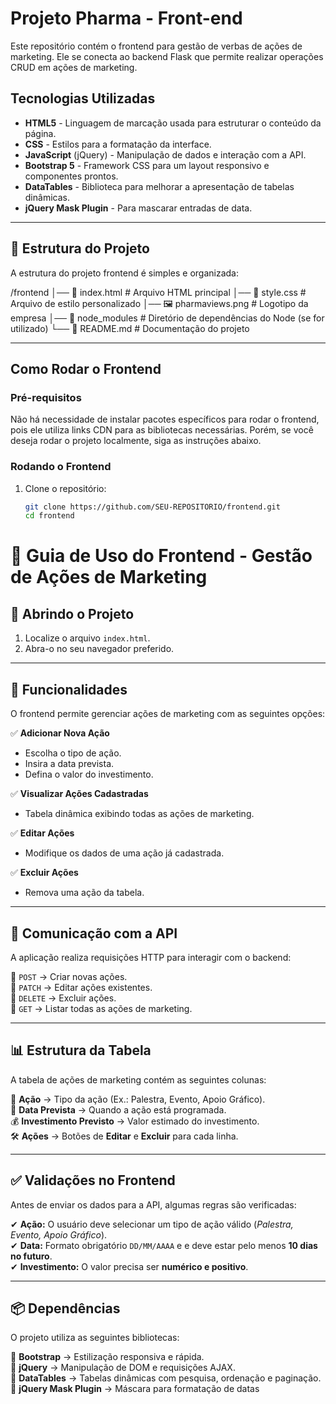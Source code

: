 # Projeto Pharma - Front-end

Este repositório contém o frontend para gestão de verbas de ações de marketing. Ele se conecta ao backend Flask que permite realizar operações CRUD em ações de marketing.

## Tecnologias Utilizadas

- **HTML5** - Linguagem de marcação usada para estruturar o conteúdo da página.
- **CSS** - Estilos para a formatação da interface.
- **JavaScript** (jQuery) - Manipulação de dados e interação com a API.
- **Bootstrap 5** - Framework CSS para um layout responsivo e componentes prontos.
- **DataTables** - Biblioteca para melhorar a apresentação de tabelas dinâmicas.
- **jQuery Mask Plugin** - Para mascarar entradas de data.

---

## 📁 Estrutura do Projeto

A estrutura do projeto frontend é simples e organizada:

/frontend
│── 📄 index.html # Arquivo HTML principal
│── 🎨 style.css # Arquivo de estilo personalizado
│── 🖼️ pharmaviews.png # Logotipo da empresa
│── 📂 node_modules # Diretório de dependências do Node (se for utilizado)
└── 📄 README.md # Documentação do projeto


---

## Como Rodar o Frontend

### Pré-requisitos

Não há necessidade de instalar pacotes específicos para rodar o frontend, pois ele utiliza links CDN para as bibliotecas necessárias. Porém, se você deseja rodar o projeto localmente, siga as instruções abaixo.

### Rodando o Frontend

1. Clone o repositório:
   ```bash
   git clone https://github.com/SEU-REPOSITORIO/frontend.git
   cd frontend
# 📌 Guia de Uso do Frontend - Gestão de Ações de Marketing  

## 🚀 Abrindo o Projeto  
1. Localize o arquivo `index.html`.  
2. Abra-o no seu navegador preferido.  

---  

## 🎯 Funcionalidades  
O frontend permite gerenciar ações de marketing com as seguintes opções:  

✅ **Adicionar Nova Ação**  
- Escolha o tipo de ação.  
- Insira a data prevista.  
- Defina o valor do investimento.  

✅ **Visualizar Ações Cadastradas**  
- Tabela dinâmica exibindo todas as ações de marketing.  

✅ **Editar Ações**  
- Modifique os dados de uma ação já cadastrada.  

✅ **Excluir Ações**  
- Remova uma ação da tabela.  

---  

## 🔗 Comunicação com a API  
A aplicação realiza requisições HTTP para interagir com o backend:  

🔹 `POST` → Criar novas ações.  
🔹 `PATCH` → Editar ações existentes.  
🔹 `DELETE` → Excluir ações.  
🔹 `GET` → Listar todas as ações de marketing.  

---  

## 📊 Estrutura da Tabela  
A tabela de ações de marketing contém as seguintes colunas:  

📌 **Ação** → Tipo da ação (Ex.: Palestra, Evento, Apoio Gráfico).  
📅 **Data Prevista** → Quando a ação está programada.  
💰 **Investimento Previsto** → Valor estimado do investimento.  
🛠 **Ações** → Botões de **Editar** e **Excluir** para cada linha.  

---  

## ✅ Validações no Frontend  
Antes de enviar os dados para a API, algumas regras são verificadas:  

✔ **Ação:** O usuário deve selecionar um tipo de ação válido (*Palestra, Evento, Apoio Gráfico*).  
✔ **Data:** Formato obrigatório `DD/MM/AAAA` e e deve estar pelo menos **10 dias no futuro**.  
✔ **Investimento:** O valor precisa ser **numérico e positivo**.  

---  

## 📦 Dependências  
O projeto utiliza as seguintes bibliotecas:  

📌 **Bootstrap** → Estilização responsiva e rápida.  
📌 **jQuery** → Manipulação de DOM e requisições AJAX.  
📌 **DataTables** → Tabelas dinâmicas com pesquisa, ordenação e paginação.  
📌 **jQuery Mask Plugin** → Máscara para formatação de datas
